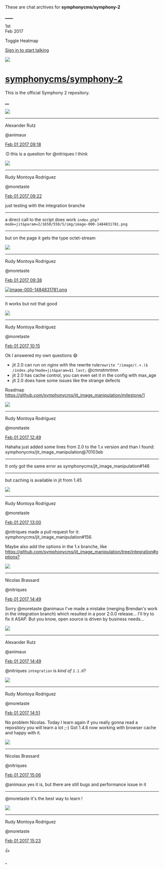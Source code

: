 These are chat archives for **symphonycms/symphony-2**

[__](/symphonycms/symphony-2/archives/2017/02/02)[__](/symphonycms/symphony-2/archives/2017/01/31)

1st  
Feb 2017

Toggle Heatmap

[Sign in to start talking](/login?action=login&button=archive-login)

![](https://avatars-02.gitter.im/group/iv/3/57542c45c43b8c601977197e?s=48)

#  [symphonycms/symphony-2](/symphonycms/symphony-2)

This is the official Symphony 2 repository.

[ __](/orgs/symphonycms/rooms "More symphonycms rooms")

![](https://avatars2.githubusercontent.com/u/446874?v=4&s=30)

____

Alexander Rutz

@animaux

[Feb 01 2017
09:18](https://gitter.im/symphonycms/symphony-2?at=5891a7d71e4d4bd962bd30b7)

:D this is a question for @nitriques I think

![](https://avatars2.githubusercontent.com/u/857982?v=4&s=30)

____

Rudy Montoya Rodriguez

@moretaste

[Feb 01 2017
09:22](https://gitter.im/symphonycms/symphony-2?at=5891a8e6c0f28dd8626d080f)

just testing with the integration branche

____

a direct call to the script does work
`index.php?mode=jit&param=2/1650/550/5/img/image-000-1484831781.png`

____

but on the page it gets the type octet-stream

![](https://avatars2.githubusercontent.com/u/857982?v=4&s=30)

____

Rudy Montoya Rodriguez

@moretaste

[Feb 01 2017
09:38](https://gitter.im/symphonycms/symphony-2?at=5891ac8edcb66e4f76d869d7)

[![image-000-1484831781.png](https://files.gitter.im/symphonycms/symphony-2/O6Gz/thumb/image-000-1484831781.png)](https://files.gitter.im/symphonycms/symphony-2/O6Gz/image-000-1484831781.png)

____

It works but not that good

![](https://avatars2.githubusercontent.com/u/857982?v=4&s=30)

____

Rudy Montoya Rodriguez

@moretaste

[Feb 01 2017
10:15](https://gitter.im/symphonycms/symphony-2?at=5891b55b2ff29dec06622705)

Ok I answered my own questions :smile:

  * jit 2.0 can run on nginx with the rewrite rule`rewrite ^/image/(.+.)$ /index.php?mode=jit&param=$1 last;` @cmnstmntmn
  * jit 2.0 has cache control, you can even set it in the config with max_age
  * jit 2.0 does have some issues like the strange defects

Roadmap <https://github.com/symphonycms/jit_image_manipulation/milestone/1>

![](https://avatars2.githubusercontent.com/u/857982?v=4&s=30)

____

Rudy Montoya Rodriguez

@moretaste

[Feb 01 2017
12:49](https://gitter.im/symphonycms/symphony-2?at=5891d963c0f28dd8626e1ed6)

Hahaha just added some lines from 2.0 to the 1.x version and than I found:
symphonycms/jit_image_manipulation@70103eb

____

It only got the same error as  symphonycms/jit_image_manipulation#146

____

but caching is available in jit from 1.45

![](https://avatars2.githubusercontent.com/u/857982?v=4&s=30)

____

Rudy Montoya Rodriguez

@moretaste

[Feb 01 2017
13:00](https://gitter.im/symphonycms/symphony-2?at=5891dbff4c04e9a44e58f988)

@nitriques made a pull request for it: symphonycms/jit_image_manipulation#156.

Maybe also add the options in the 1.x branche, like
<https://github.com/symphonycms/jit_image_manipulation/tree/integration#options?>

![](https://avatars1.githubusercontent.com/u/771169?v=4&s=30)

____

Nicolas Brassard

@nitriques

[Feb 01 2017
14:49](https://gitter.im/symphonycms/symphony-2?at=5891f5635309d6b358957158)

Sorry @moretaste @animaux I've made a mistake (merging Brendan's work in the
integration branch) which resulted in a poor 2.0.0 release... I'll try to fix
it ASAP. But you know, open source is driven by business needs...

![](https://avatars2.githubusercontent.com/u/446874?v=4&s=30)

____

Alexander Rutz

@animaux

[Feb 01 2017
14:49](https://gitter.im/symphonycms/symphony-2?at=5891f596dcb66e4f76d9f579)

@nitriques `integration` is _kind of_ `2.1.0`?

![](https://avatars2.githubusercontent.com/u/857982?v=4&s=30)

____

Rudy Montoya Rodriguez

@moretaste

[Feb 01 2017
14:51](https://gitter.im/symphonycms/symphony-2?at=5891f5fe5309d6b3589574c3)

No problem Nicolas. Today I learn again if you really gonna read a repository
you will learn a lot ;-) Got 1.4.6 now working with browser cache and happy
with it.

![](https://avatars1.githubusercontent.com/u/771169?v=4&s=30)

____

Nicolas Brassard

@nitriques

[Feb 01 2017
15:06](https://gitter.im/symphonycms/symphony-2?at=5891f962c0f28dd8626eebee)

@animaux yes it is, but there are still bugs and performance issue in it

____

@moretaste it's the best way to learn !

![](https://avatars2.githubusercontent.com/u/857982?v=4&s=30)

____

Rudy Montoya Rodriguez

@moretaste

[Feb 01 2017
15:23](https://gitter.im/symphonycms/symphony-2?at=5891fd7cc0f28dd8626f066f)

:thumbsup:

_

